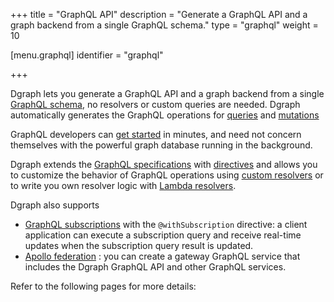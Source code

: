 +++
title = "GraphQL API"
description = "Generate a GraphQL API and a graph backend from a single GraphQL schema."
type = "graphql"
weight = 10


[menu.graphql]
  identifier = "graphql"

+++

Dgraph lets you generate a GraphQL API and a graph backend from a single [GraphQL schema](/graphql/schema/), no resolvers or custom queries are needed. Dgraph automatically generates the GraphQL operations for [queries](/graphql/queries/) and [mutations](/graphql/mutations/) 

GraphQL developers can [get started](/graphql/quick-start/) in minutes, and need not concern themselves with the powerful graph database running in the background.

Dgraph extends the [GraphQL specifications](https://spec.graphql.org/) with [directives](/graphql/schema/directives/) and allows you to customize the behavior of GraphQL operations using [custom resolvers](/graphql/custom/) or to write you own resolver logic with [Lambda resolvers](/graphql/lambda-overview/).

Dgraph also supports 
- [GraphQL subscriptions](/graphql/subscriptions/) with the `@withSubscription` directive: a client application can execute a subscription query and receive real-time updates when the subscription query result is updated.
- [Apollo federation](/graphql/federation/) : you can create a gateway GraphQL service that includes the Dgraph GraphQL API and other GraphQL services.

Refer to the following pages for more details: